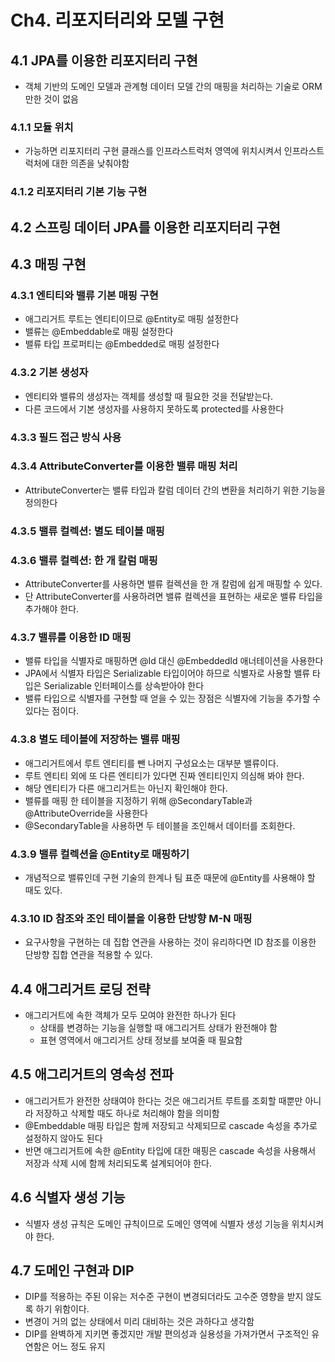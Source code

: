 # Ch4. 리포지터리와 모델 구현

## 4.1 JPA를 이용한 리포지터리 구현

- 객체 기반의 도메인 모델과 관계형 데이터 모델 간의 매핑을 처리하는 기술로 ORM 만한 것이 없음

### 4.1.1 모듈 위치

- 가능하면 리포지터리 구현 클래스를 인프라스트럭처 영역에 위치시켜서 인프라스트럭처에 대한 의존을 낮춰야함

### 4.1.2 리포지터리 기본 기능 구현

## 4.2 스프링 데이터 JPA를 이용한 리포지터리 구현

## 4.3 매핑 구현

### 4.3.1 엔티티와 밸류 기본 매핑 구현

- 애그리거트 루트는 엔티티이므로 @Entity로 매핑 설정한다
- 밸류는 @Embeddable로 매핑 설정한다
- 밸류 타입 프로퍼티는 @Embedded로 매핑 설정한다

### 4.3.2 기본 생성자

- 엔티티와 밸류의 생성자는 객체를 생성할 때 필요한 것을 전달받는다.
- 다른 코드에서 기본 생성자를 사용하지 못하도록 protected를 사용한다

### 4.3.3 필드 접근 방식 사용

### 4.3.4 AttributeConverter를 이용한 밸류 매핑 처리

- AttributeConverter는 밸류 타입과 칼럼 데이터 간의 변환을 처리하기 위한 기능을 정의한다

### 4.3.5 밸류 컬렉션: 별도 테이블 매핑

### 4.3.6 밸류 컬렉션: 한 개 칼럼 매핑

- AttributeConverter를 사용하면 밸류 컬렉션을 한 개 칼럼에 쉽게 매핑할 수 있다.
- 단 AttributeConverter를 사용하려면 밸류 컬렉션을 표현하는 새로운 밸류 타입을 추가해야 한다.

### 4.3.7 밸류를 이용한 ID 매핑

- 밸류 타입을 식별자로 매핑하면 @Id 대신 @EmbeddedId 애너테이션을 사용한다
- JPA에서 식별자 타입은 Serializable 타입이어야 하므로 식별자로 사용할 밸류 타입은 Serializable 인터페이스를 상속받아야 한다
- 밸류 타입으로 식별자를 구현할 때 얻을 수 있는 장점은 식별자에 기능을 추가할 수 있다는 점이다.

### 4.3.8 별도 테이블에 저장하는 밸류 매핑

- 애그리거트에서 루트 엔티티를 뺀 나머지 구성요소는 대부분 밸류이다.
- 루트 엔티티 외에 또 다른 엔티티가 있다면 진짜 엔티티인지 의심해 봐야 한다.
- 해당 엔티티가 다른 애그리거트는 아닌지 확인해야 한다.
- 밸류를 매핑 한 테이블을 지정하기 위해 @SecondaryTable과 @AttributeOverride을 사용한다
- @SecondaryTable을 사용하면 두 테이블을 조인해서 데이터를 조회한다.

### 4.3.9 밸류 컬렉션을 @Entity로 매핑하기

- 개념적으로 밸류인데 구현 기술의 한계나 팀 표준 때문에 @Entity를 사용해야 할 때도 있다.

### 4.3.10 ID 참조와 조인 테이블을 이용한 단방향 M-N 매핑

- 요구사항을 구현하는 데 집합 연관을 사용하는 것이 유리하다면 ID 참조를 이용한 단방향 집합 연관을 적용할 수 있다.

## 4.4 애그리거트 로딩 전략

- 애그리거트에 속한 객체가 모두 모여야 완전한 하나가 된다
    - 상태를 변경하는 기능을 실행할 때 애그리거트 상태가 완전해야 함
    - 표현 영역에서 애그리거트 상태 정보를 보여줄 때 필요함

## 4.5 애그리거트의 영속성 전파

- 애그리거트가 완전한 상태여야 한다는 것은 애그리거트 루트를 조회할 때뿐만 아니라 저장하고 삭제할 때도 하나로 처리해야 함을 의미함
- @Embeddable 매핑 타입은 함께 저장되고 삭제되므로 cascade 속성을 추가로 설정하지 않아도 된다
- 반면 애그리거트에 속한 @Entity 타입에 대한 매핑은 cascade 속성을 사용해서 저장과 삭제 시에 함께 처리되도록 설계되어야 한다.

## 4.6 식별자 생성 기능

- 식별자 생성 규칙은 도메인 규칙이므로 도메인 영역에 식별자 생성 기능을 위치시켜야 한다.

## 4.7 도메인 구현과 DIP

- DIP를 적용하는 주된 이유는 저수준 구현이 변경되더라도 고수준 영향을 받지 않도록 하기 위함이다.
- 변경이 거의 없는 상태에서 미리 대비하는 것은 과하다고 생각함
- DIP를 완벽하게 지키면 좋겠지만 개발 편의성과 실용성을 가져가면서 구조적인 유연함은 어느 정도 유지